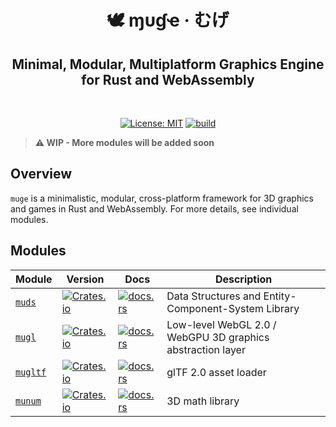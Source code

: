 <h1 align="center">🕊 ɱυɠҽ · むげ</h1>
<h2 align="center">Minimal, Modular, Multiplatform Graphics Engine<br/>for Rust and WebAssembly</h2>
<br />
<p align="center">
  <a href="./LICENSE"><img src="https://img.shields.io/badge/License-MIT-yellow.svg" alt="License: MIT" /></a> 
  <a href="https://github.com/andykswong/muge/actions"><img src="https://github.com/andykswong/muge/workflows/Rust/badge.svg" alt="build" /></a>
</p>

> **⚠ WIP - More modules will be added soon**

## Overview
`muge` is a minimalistic, modular, cross-platform framework for 3D graphics and games in Rust and WebAssembly. For more details, see individual modules.

## Modules
|Module|Version|Docs|Description|
|------|-------|----|-----------|
|[`muds`](./crates/muds)|[![Crates.io](https://img.shields.io/crates/v/muds)](https://crates.io/crates/muds)|[![docs.rs](https://img.shields.io/docsrs/muds)](https://docs.rs/muds)|Data Structures and Entity-Component-System Library|
|[`mugl`](./crates/mugl)|[![Crates.io](https://img.shields.io/crates/v/mugl)](https://crates.io/crates/mugl)|[![docs.rs](https://img.shields.io/docsrs/mugl)](https://docs.rs/mugl)|Low-level WebGL 2.0 / WebGPU 3D graphics abstraction layer|
|[`mugltf`](./crates/mugltf)|[![Crates.io](https://img.shields.io/crates/v/mugltf)](https://crates.io/crates/mugltf)|[![docs.rs](https://img.shields.io/docsrs/mugltf)](https://docs.rs/mugltf)|glTF 2.0 asset loader|
|[`munum`](./crates/munum)|[![Crates.io](https://img.shields.io/crates/v/munum)](https://crates.io/crates/munum)|[![docs.rs](https://img.shields.io/docsrs/munum)](https://docs.rs/munum)|3D math library
